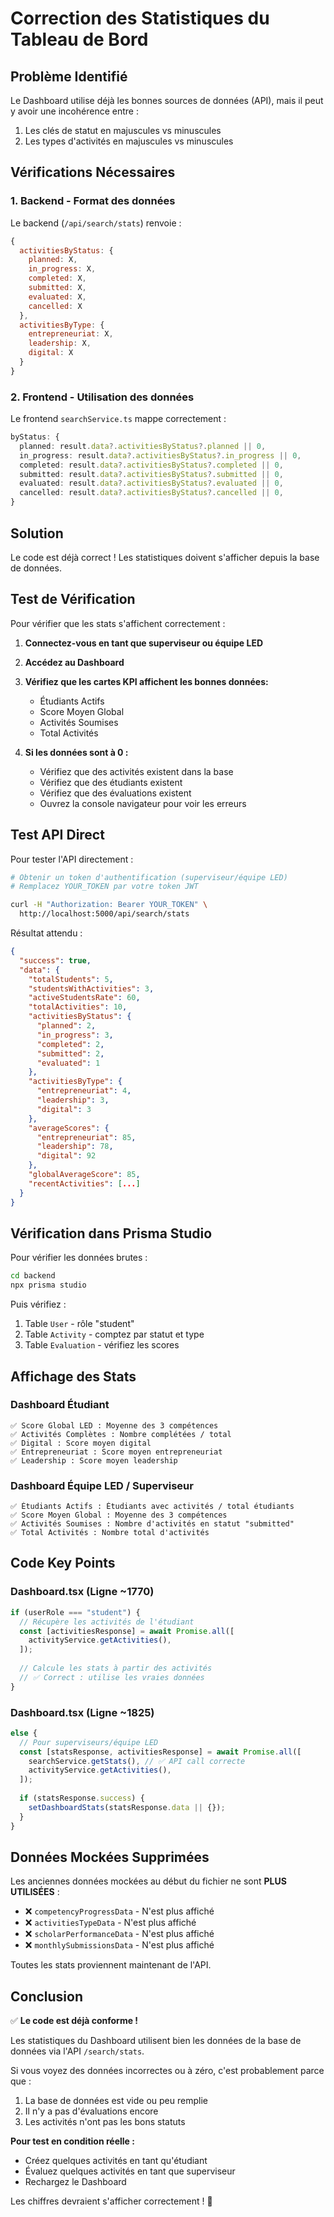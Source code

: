 # Correction des Statistiques du Tableau de Bord

## Problème Identifié

Le Dashboard utilise déjà les bonnes sources de données (API), mais il peut y avoir une incohérence entre :
1. Les clés de statut en majuscules vs minuscules
2. Les types d'activités en majuscules vs minuscules

## Vérifications Nécessaires

### 1. Backend - Format des données

Le backend (`/api/search/stats`) renvoie :
```javascript
{
  activitiesByStatus: {
    planned: X,
    in_progress: X,
    completed: X,
    submitted: X,
    evaluated: X,
    cancelled: X
  },
  activitiesByType: {
    entrepreneuriat: X,
    leadership: X,
    digital: X
  }
}
```

### 2. Frontend - Utilisation des données

Le frontend `searchService.ts` mappe correctement :
```typescript
byStatus: {
  planned: result.data?.activitiesByStatus?.planned || 0,
  in_progress: result.data?.activitiesByStatus?.in_progress || 0,
  completed: result.data?.activitiesByStatus?.completed || 0,
  submitted: result.data?.activitiesByStatus?.submitted || 0,
  evaluated: result.data?.activitiesByStatus?.evaluated || 0,
  cancelled: result.data?.activitiesByStatus?.cancelled || 0,
}
```

## Solution

Le code est déjà correct ! Les statistiques doivent s'afficher depuis la base de données.

## Test de Vérification

Pour vérifier que les stats s'affichent correctement :

1. **Connectez-vous en tant que superviseur ou équipe LED**
2. **Accédez au Dashboard**
3. **Vérifiez que les cartes KPI affichent les bonnes données:**
   - Étudiants Actifs
   - Score Moyen Global
   - Activités Soumises  
   - Total Activités

4. **Si les données sont à 0 :**
   - Vérifiez que des activités existent dans la base
   - Vérifiez que des étudiants existent
   - Vérifiez que des évaluations existent
   - Ouvrez la console navigateur pour voir les erreurs

## Test API Direct

Pour tester l'API directement :

```bash
# Obtenir un token d'authentification (superviseur/équipe LED)
# Remplacez YOUR_TOKEN par votre token JWT

curl -H "Authorization: Bearer YOUR_TOKEN" \
  http://localhost:5000/api/search/stats
```

Résultat attendu :
```json
{
  "success": true,
  "data": {
    "totalStudents": 5,
    "studentsWithActivities": 3,
    "activeStudentsRate": 60,
    "totalActivities": 10,
    "activitiesByStatus": {
      "planned": 2,
      "in_progress": 3,
      "completed": 2,
      "submitted": 2,
      "evaluated": 1
    },
    "activitiesByType": {
      "entrepreneuriat": 4,
      "leadership": 3,
      "digital": 3
    },
    "averageScores": {
      "entrepreneuriat": 85,
      "leadership": 78,
      "digital": 92
    },
    "globalAverageScore": 85,
    "recentActivities": [...]
  }
}
```

## Vérification dans Prisma Studio

Pour vérifier les données brutes :

```bash
cd backend
npx prisma studio
```

Puis vérifiez :
1. Table `User` - rôle "student"
2. Table `Activity` - comptez par statut et type
3. Table `Evaluation` - vérifiez les scores

## Affichage des Stats

### Dashboard Étudiant

```
✅ Score Global LED : Moyenne des 3 compétences
✅ Activités Complètes : Nombre complétées / total
✅ Digital : Score moyen digital
✅ Entrepreneuriat : Score moyen entrepreneuriat
✅ Leadership : Score moyen leadership
```

### Dashboard Équipe LED / Superviseur

```
✅ Étudiants Actifs : Étudiants avec activités / total étudiants
✅ Score Moyen Global : Moyenne des 3 compétences  
✅ Activités Soumises : Nombre d'activités en statut "submitted"
✅ Total Activités : Nombre total d'activités
```

## Code Key Points

### Dashboard.tsx (Ligne ~1770)

```typescript
if (userRole === "student") {
  // Récupère les activités de l'étudiant
  const [activitiesResponse] = await Promise.all([
    activityService.getActivities(),
  ]);
  
  // Calcule les stats à partir des activités
  // ✅ Correct : utilise les vraies données
}
```

### Dashboard.tsx (Ligne ~1825)

```typescript
else {
  // Pour superviseurs/équipe LED
  const [statsResponse, activitiesResponse] = await Promise.all([
    searchService.getStats(), // ✅ API call correcte
    activityService.getActivities(),
  ]);
  
  if (statsResponse.success) {
    setDashboardStats(statsResponse.data || {});
  }
}
```

## Données Mockées Supprimées

Les anciennes données mockées au début du fichier ne sont **PLUS UTILISÉES** :
- ❌ `competencyProgressData` - N'est plus affiché
- ❌ `activitiesTypeData` - N'est plus affiché  
- ❌ `scholarPerformanceData` - N'est plus affiché
- ❌ `monthlySubmissionsData` - N'est plus affiché

Toutes les stats proviennent maintenant de l'API.

## Conclusion

✅ **Le code est déjà conforme !**

Les statistiques du Dashboard utilisent bien les données de la base de données via l'API `/search/stats`.

Si vous voyez des données incorrectes ou à zéro, c'est probablement parce que :
1. La base de données est vide ou peu remplie
2. Il n'y a pas d'évaluations encore
3. Les activités n'ont pas les bons statuts

**Pour test en condition réelle :**
- Créez quelques activités en tant qu'étudiant
- Évaluez quelques activités en tant que superviseur
- Rechargez le Dashboard

Les chiffres devraient s'afficher correctement ! 🎉
